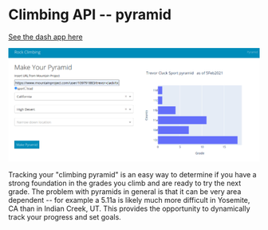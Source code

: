 # Climbing API -- pyramid

[See the dash app here](https://climbing-training-api.herokuapp.com/)


![Climbing API preview](./assets/climbing_api_screenshot.png)

Tracking your "climbing pyramid" is an easy way to determine if you have a strong foundation in the grades you climb and are ready to try the next grade. The problem with pyramids in general is that it can be very area dependent -- for example a 5.11a is likely much more difficult in Yosemite, CA than in Indian Creek, UT. This provides the opportunity to dynamically track your progress and set goals.
